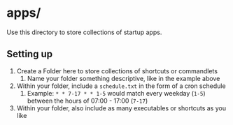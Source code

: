 # apps/

Use this directory to store collections of startup apps.

## Setting up

1. Create a Folder here to store collections of shortcuts or commandlets
	1. Name your folder something descriptive, like in the example above
1. Within your folder, include a `schedule.txt` in the form of a cron schedule
	1. Example: `* * 7-17 * * 1-5` would match every weekday (`1-5`) between the hours of 07:00 - 17:00 (`7-17`)
1. Within your folder, also include as many executables or shortcuts as you like
